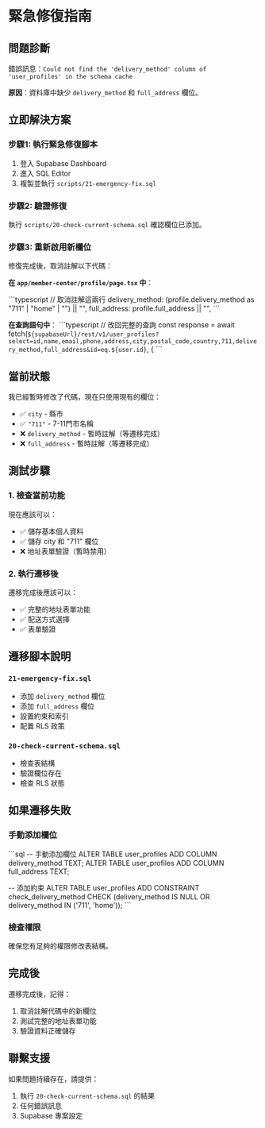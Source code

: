 # 緊急修復指南

## 問題診斷
錯誤訊息：`Could not find the 'delivery_method' column of 'user_profiles' in the schema cache`

**原因**：資料庫中缺少 `delivery_method` 和 `full_address` 欄位。

## 立即解決方案

### 步驟1: 執行緊急修復腳本
1. 登入 Supabase Dashboard
2. 進入 SQL Editor
3. 複製並執行 `scripts/21-emergency-fix.sql`

### 步驟2: 驗證修復
執行 `scripts/20-check-current-schema.sql` 確認欄位已添加。

### 步驟3: 重新啟用新欄位
修復完成後，取消註解以下代碼：

**在 `app/member-center/profile/page.tsx` 中**：

\`\`\`typescript
// 取消註解這兩行
delivery_method: (profile.delivery_method as "711" | "home" | "") || "",
full_address: profile.full_address || "",
\`\`\`

**在查詢語句中**：
\`\`\`typescript
// 改回完整的查詢
const response = await fetch(`${supabaseUrl}/rest/v1/user_profiles?select=id,name,email,phone,address,city,postal_code,country,711,delivery_method,full_address&id=eq.${user.id}`, {
\`\`\`

## 當前狀態
我已經暫時修改了代碼，現在只使用現有的欄位：
- ✅ `city` - 縣市
- ✅ `"711"` - 7-11門市名稱
- ❌ `delivery_method` - 暫時註解（等遷移完成）
- ❌ `full_address` - 暫時註解（等遷移完成）

## 測試步驟

### 1. 檢查當前功能
現在應該可以：
- ✅ 儲存基本個人資料
- ✅ 儲存 city 和 "711" 欄位
- ❌ 地址表單驗證（暫時禁用）

### 2. 執行遷移後
遷移完成後應該可以：
- ✅ 完整的地址表單功能
- ✅ 配送方式選擇
- ✅ 表單驗證

## 遷移腳本說明

### `21-emergency-fix.sql`
- 添加 `delivery_method` 欄位
- 添加 `full_address` 欄位
- 設置約束和索引
- 配置 RLS 政策

### `20-check-current-schema.sql`
- 檢查表結構
- 驗證欄位存在
- 檢查 RLS 狀態

## 如果遷移失敗

### 手動添加欄位
\`\`\`sql
-- 手動添加欄位
ALTER TABLE user_profiles ADD COLUMN delivery_method TEXT;
ALTER TABLE user_profiles ADD COLUMN full_address TEXT;

-- 添加約束
ALTER TABLE user_profiles 
ADD CONSTRAINT check_delivery_method 
CHECK (delivery_method IS NULL OR delivery_method IN ('711', 'home'));
\`\`\`

### 檢查權限
確保您有足夠的權限修改表結構。

## 完成後
遷移完成後，記得：
1. 取消註解代碼中的新欄位
2. 測試完整的地址表單功能
3. 驗證資料正確儲存

## 聯繫支援
如果問題持續存在，請提供：
1. 執行 `20-check-current-schema.sql` 的結果
2. 任何錯誤訊息
3. Supabase 專案設定
